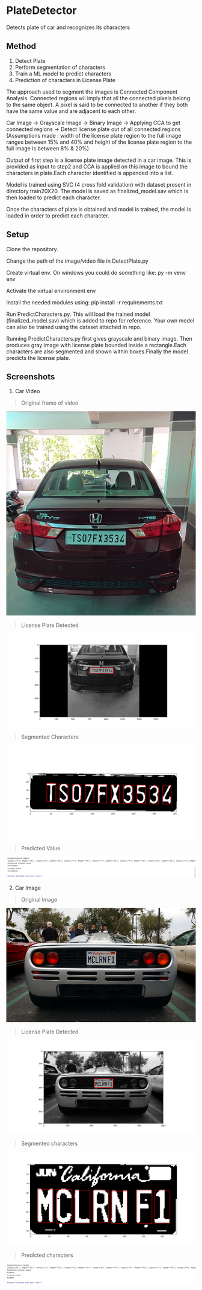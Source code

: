 # PlateDetector
Detects plate of car and recognizes its characters

## Method

1. Detect Plate
2. Perform segmentation of characters
3. Train a ML model to predict characters
4. Prediction of characters in License Plate

The approach used to segment the images is Connected Component Analysis. Connected regions wil imply that all the connected pixels belong
to the same object. A pixel is said to be connected to another if they both have the same value and are adjacent to each other.

Car Image -> Grayscale Image -> Binary Image -> Applying CCA to get connected regions -> Detect license plate out of all connected regions
(Assumptions made : width of the license plate region to the full image ranges between 15% and 40% and height of the license plate region
to the full image is between 8% & 20%)

Output of first step is a license plate image detected in a car image. This is provided as input to step2 and CCA is applied on this image
to bound the characters in plate.Each character identified is appended into a list.

Model is trained using SVC (4 cross fold validation) with dataset present in directory train20X20. The model is saved as finalized_model.sav
which is then loaded to predict each character.

Once the characters of plate is obtained and model is trained, the model is loaded in order to predict each character.


## Setup

Clone the repository.

Change the path of the image/video file in DetectPlate.py

Create virtual env. On windows you could do something like: py -m venv env

Activate the virtual environment env

Install the needed modules using: pip install -r requirements.txt

Run PredictCharacters.py. This will load the trained model (finalized_model.sav) which is added to repo for reference. Your own model can also be trained using the dataset attached in repo.

Running PredictCharacters.py first gives grayscale and binary image. Then produces gray image with license plate bounded inside a rectangle.Each characters are also segmented and shown within boxes.Finally the model predicts the license plate.


## Screenshots

1. Car Video 

>Original frame of video


![fram35](https://github.com/weincreative/platedetectorpy/blob/master/readmeimages/1.jpg) 

>License Plate Detected

![out](https://github.com/weincreative/platedetectorpy/blob/master/readmeimages/2.png)

>Segmented Characters

![out](https://github.com/weincreative/platedetectorpy/blob/master/readmeimages/3.png)

>Predicted Value

![out](https://github.com/weincreative/platedetectorpy/blob/master/readmeimages/4.png)


2. Car Image


>Original Image

![car](https://github.com/weincreative/platedetectorpy/blob/master/readmeimages/5.png)

>License Plate Detected

![out7](https://github.com/weincreative/platedetectorpy/blob/master/readmeimages/6.png)

>Segmented characters

![out8](https://github.com/weincreative/platedetectorpy/blob/master/readmeimages/7.png)

>Predicted characters

![out9](https://github.com/weincreative/platedetectorpy/blob/master/readmeimages/8.png)
